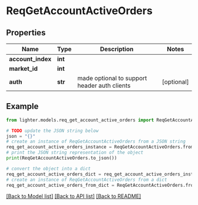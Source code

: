 # ReqGetAccountActiveOrders


## Properties

Name | Type | Description | Notes
------------ | ------------- | ------------- | -------------
**account_index** | **int** |  | 
**market_id** | **int** |  | 
**auth** | **str** |  made optional to support header auth clients | [optional] 

## Example

```python
from lighter.models.req_get_account_active_orders import ReqGetAccountActiveOrders

# TODO update the JSON string below
json = "{}"
# create an instance of ReqGetAccountActiveOrders from a JSON string
req_get_account_active_orders_instance = ReqGetAccountActiveOrders.from_json(json)
# print the JSON string representation of the object
print(ReqGetAccountActiveOrders.to_json())

# convert the object into a dict
req_get_account_active_orders_dict = req_get_account_active_orders_instance.to_dict()
# create an instance of ReqGetAccountActiveOrders from a dict
req_get_account_active_orders_from_dict = ReqGetAccountActiveOrders.from_dict(req_get_account_active_orders_dict)
```
[[Back to Model list]](../README.md#documentation-for-models) [[Back to API list]](../README.md#documentation-for-api-endpoints) [[Back to README]](../README.md)


